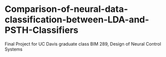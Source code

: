 # Comparison-of-neural-data-classification-between-LDA-and-PSTH-Classifiers
Final Project for UC Davis graduate class BIM 289, Design of Neural Control Systems
